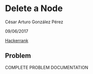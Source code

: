 # Delete a Node
César Arturo González Pérez

09/06/2017

[Hackerrank](https://www.hackerrank.com/challenges/delete-a-node-from-a-linked-list)

## Problem
COMPLETE PROBLEM DOCUMENTATION